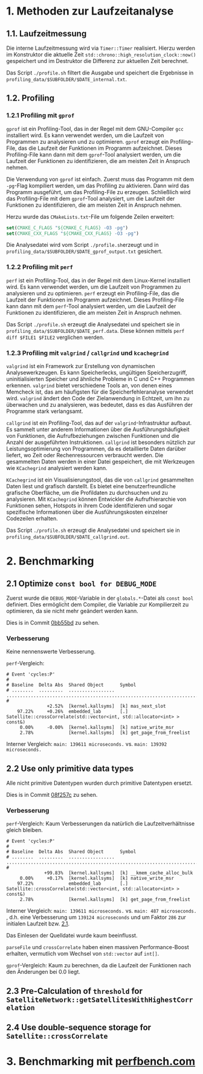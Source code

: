# 1. Methoden zur Laufzeitanalyse

## 1.1. Laufzeitmessung

Die interne Laufzeitmessung wird via `Timer::Timer` realisiert. Hierzu werden im Konstruktor die aktuelle Zeit
`std::chrono::high_resolution_clock::now()` gespeichert und im Destruktor die Differenz zur aktuellen Zeit berechnet.

Das Script `./profile.sh` filtert die Ausgabe und speichert die Ergebnisse
in `profiling_data/$SUBFOLDER/$DATE_internal.txt`.

## 1.2. Profiling

### 1.2.1 Profiling mit `gprof`

`gprof` ist ein Profiling-Tool, das in der Regel mit dem GNU-Compiler `gcc` installiert wird. Es kann verwendet werden,
um die Laufzeit von Programmen zu analysieren und zu optimieren. `gprof` erzeugt ein Profiling-File, das die Laufzeit
der Funktionen im Programm aufzeichnet. Dieses Profiling-File kann dann mit dem `gprof`-Tool analysiert werden, um die
Laufzeit der Funktionen zu identifizieren, die am meisten Zeit in Anspruch nehmen.

Die Verwendung von `gprof` ist einfach. Zuerst muss das Programm mit dem `-pg`-Flag kompiliert werden, um das Profiling
zu aktivieren. Dann wird das Programm ausgeführt, um das Profiling-File zu erzeugen. Schließlich wird das Profiling-File
mit dem `gprof`-Tool analysiert, um die Laufzeit der Funktionen zu identifizieren, die am meisten Zeit in Anspruch
nehmen.

Herzu wurde das `CMakeLists.txt`-File um folgende Zeilen erweitert:

```cmake
set(CMAKE_C_FLAGS "${CMAKE_C_FLAGS} -O3 -pg")
set(CMAKE_CXX_FLAGS "${CMAKE_CXX_FLAGS} -O3 -pg")
```

Die Analysedatei wird vom Script `./profile.sh`erzeugt und in `profiling_data/$SUBFOLDER/$DATE_gprof_output.txt`
gesichert.

### 1.2.2 Profiling mit `perf`

`perf` ist ein Profiling-Tool, das in der Regel mit dem Linux-Kernel installiert wird. Es kann verwendet werden, um die
Laufzeit von Programmen zu analysieren und zu optimieren. `perf` erzeugt ein Profiling-File, das die Laufzeit der
Funktionen im Programm aufzeichnet. Dieses Profiling-File kann dann mit dem `perf`-Tool analysiert werden, um die
Laufzeit
der Funktionen zu identifizieren, die am meisten Zeit in Anspruch nehmen.

Das Script `./profile.sh` erzeugt die Analysedatei und speichert sie in `profiling_data/$SUBFOLDER/$DATE_perf.data`.
Diese können mittels `perf diff $FILE1 $FILE2` verglichen werden.

### 1.2.3 Profiling mit `valgrind` / `callgrind` und `kcachegrind`

`valgrind` ist ein Framework zur Erstellung von dynamischen Analysewerkzeugen. Es kann Speicherlecks, ungültigen
Speicherzugriff, uninitialisierten Speicher und ähnliche Probleme in C und C++ Programmen erkennen. `valgrind` bietet
verschiedene Tools an, von denen eines Memcheck ist, das am häufigsten für die Speicherfehleranalyse verwendet wird.
`valgrind` ändert den Code der Zielanwendung in Echtzeit, um ihn zu überwachen und zu analysieren, was bedeutet, dass es
das Ausführen der Programme stark verlangsamt.

`callgrind` ist ein Profiling-Tool, das auf der `valgrind`-Infrastruktur aufbaut. Es sammelt unter anderem Informationen
über die Ausführungshäufigkeit von Funktionen, die Aufrufbeziehungen zwischen Funktionen und die Anzahl der ausgeführten
Instruktionen. `callgrind` ist besonders nützlich zur Leistungsoptimierung von Programmen, da es detaillierte Daten
darüber liefert, wo Zeit oder Rechenressourcen verbraucht werden. Die gesammelten Daten werden in einer Datei
gespeichert, die mit Werkzeugen wie `KCachegrind` analysiert werden kann.

`KCachegrind` ist ein Visualisierungstool, das die von `callgrind`
gesammelten Daten liest und grafisch darstellt. Es bietet eine benutzerfreundliche grafische Oberfläche, um die
Profildaten zu durchsuchen und zu analysieren. Mit `KCachegrind` können Entwickler die Aufrufhierarchie von Funktionen
sehen, Hotspots in ihrem Code identifizieren und sogar spezifische Informationen über die Ausführungskosten einzelner
Codezeilen erhalten.

Das Script `./profile.sh` erzeugt die Analysedatei und speichert sie in `profiling_data/$SUBFOLDER/$DATE_callgrind.out`.

# 2. Benchmarking

## 2.1 Optimize `const bool for DEBUG_MODE`

Zuerst wurde die `DEBUG_MODE`-Variable in der `globals.*`-Datei als `const bool` definiert. Dies ermöglicht dem
Compiler,
die Variable zur Kompilierzeit zu optimieren, da sie nicht mehr geändert werden kann.

Dies is in Commit [0bb55bd](https://github.com/mast1027/embedded-lab/commit/0bb55bd34046d5f741aa47e384e241656bb830c1) zu
sehen.

### Verbesserung

Keine nennenswerte Verbesserung.

`perf`-Vergleich:

```shell
# Event 'cycles:P'
#
# Baseline  Delta Abs  Shared Object      Symbol                                                                      
# ........  .........  .................  ............................................................................
#
               +2.52%  [kernel.kallsyms]  [k] mas_next_slot
    97.22%     +0.26%  embedded_lab       [.] Satellite::crossCorrelate(std::vector<int, std::allocator<int> > const&)
     0.00%     -0.00%  [kernel.kallsyms]  [k] native_write_msr
     2.78%             [kernel.kallsyms]  [k] get_page_from_freelist
```

Interner Vergleich:
`main: 139611 microseconds.` vs. `main: 139392 microseconds.`

## 2.2 Use only primitive data types

Alle nicht primitive Datentypen wurden durch primitive Datentypen ersetzt.

Dies is in Commit [08f257c](https://github.com/mast1027/embedded-lab/commit/08f257c1e818d19ffa321025ddd2494e088eccce) zu
sehen.

### Verbesserung

`perf`-Vergleich:
Kaum Verbesserungen da natürlich die Laufzeitverhältnisse gleich bleiben.

```shell
# Event 'cycles:P'
#
# Baseline  Delta Abs  Shared Object      Symbol                                                                      
# ........  .........  .................  ............................................................................
#
              +99.83%  [kernel.kallsyms]  [k] __kmem_cache_alloc_bulk
     0.00%     +0.17%  [kernel.kallsyms]  [k] native_write_msr
    97.22%             embedded_lab       [.] Satellite::crossCorrelate(std::vector<int, std::allocator<int> > const&)
     2.78%             [kernel.kallsyms]  [k] get_page_from_freelist
```

Interner Vergleich:
`main: 139611 microseconds.` vs. `main: 487 microseconds.` , d.h. eine Verbesserung um `139124 microseconds` und um
Faktor `286` zur initialen Laufzeit bzw. [2.1](#21-optimize-const-bool-for-debug_mode).

Das Einlesen der Quelldatei wurde kaum beeinflusst.

`parseFile` und `crossCorrelate` haben einen massiven Performance-Boost erhalten, vermutlich vom Wechsel
von `std::vector` auf `int[]`.

`gprof`-Vergleich:
Kaum zu berechnen, da die Laufzeit der Funktionen nach den Änderungen bei 0.0 liegt.

## 2.3 Pre-Calculation of `threshold` for `SatelliteNetwork::getSatellitesWithHighestCorrelation`

## 2.4 Use double-sequence storage for `Satellite::crossCorrelate`

# 3. Benchmarking mit [perfbench.com](https://perfbench.com/)